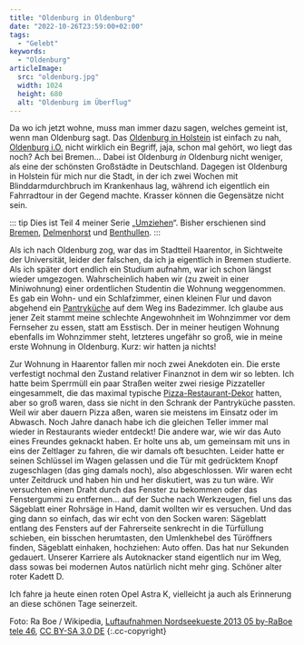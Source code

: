 ```yaml
---
title: "Oldenburg in Oldenburg"
date: "2022-10-26T23:59:00+02:00"
tags:
  - "Gelebt"
keywords:
  - "Oldenburg"
articleImage:
  src: "oldenburg.jpg"
  width: 1024
  height: 680
  alt: "Oldenburg im Überflug"
---
```


Da wo ich jetzt wohne, muss man immer dazu sagen, welches gemeint ist, wenn man Oldenburg sagt. Das [Oldenburg in Holstein](https://de.wikipedia.org/wiki/Oldenburg_in_Holstein) ist einfach zu nah, [Oldenburg i.O.](https://de.wikipedia.org/wiki/Oldenburg_(Oldb)) nicht wirklich ein Begriff, jaja, schon mal gehört, wo liegt das noch? Ach bei Bremen… Dabei ist Oldenburg _in_ Oldenburg nicht weniger, als eine der schönsten Großstädte in Deutschland. Dagegen ist Oldenburg in Holstein für mich nur die Stadt, in der ich zwei Wochen mit Blinddarmdurchbruch im Krankenhaus lag, während ich eigentlich ein Fahrradtour in der Gegend machte. Krasser können die Gegensätze nicht sein. 

::: tip
Dies ist Teil 4 meiner Serie „[Umziehen](https://couchblog.de/blog/2020/02/27/umziehen/)“. Bisher erschienen sind [Bremen](https://couchblog.de/blog/2020/02/27/bremen/), [Delmenhorst](https://couchblog.de/blog/2020/03/03/delmenhorst/) und [Benthullen](https://couchblog.de/blog/2020/10/21/der-maeusemord-von-benthullen/).
:::

Als ich nach Oldenburg zog, war das im Stadtteil Haarentor, in Sichtweite der Universität, leider der falschen, da ich ja eigentlich in Bremen studierte. Als ich später dort endlich ein Studium aufnahm, war ich schon längst wieder umgezogen. Wahrscheinlich haben wir (zu zweit in einer Miniwohnung) einer ordentlichen Studentin die Wohnung weggenommen.  Es gab ein Wohn- und ein Schlafzimmer, einen kleinen Flur und davon abgehend ein [Pantryküche](https://de.wikipedia.org/wiki/Pantryk%C3%BCche) auf dem Weg ins Badezimmer. Ich glaube aus jener Zeit stammt meine schlechte Angewohnheit im Wohnzimmer vor dem Fernseher zu essen, statt am Esstisch. Der in meiner heutigen Wohnung ebenfalls im Wohnzimmer steht, letzteres ungefähr so groß, wie in meine erste Wohnung in Oldenburg. Kurz: wir hatten ja nichts!

Zur Wohnung in Haarentor fallen mir noch zwei Anekdoten ein. Die erste verfestigt nochmal den Zustand relativer Finanznot in dem wir so lebten. Ich hatte beim Sperrmüll ein paar Straßen weiter zwei riesige Pizzateller eingesammelt, die das maximal typische [Pizza-Restaurant-Dekor](https://www.google.de/search?q=pizzateller&client=safari&hl=de-de&prmd=sinv&source=lnms&tbm=isch&sa=X&ved=2ahUKEwik59GS2_r6AhVFkFwKHd-ECL8Q_AUoAnoECAEQAg&biw=375&bih=630&dpr=3#imgrc=zcrC09JG4ss-lM) hatten, aber so groß waren, dass sie nicht in den Schrank der Pantryküche passten. Weil wir aber dauern Pizza aßen, waren sie meistens im Einsatz oder im Abwasch. Noch Jahre danach habe ich die gleichen Teller immer mal wieder in Restaurants wieder entdeckt! Die andere war, wie wir das Auto eines Freundes geknackt haben. Er holte uns ab, um gemeinsam mit uns in eins der Zeltlager zu fahren, die wir damals oft besuchten. Leider hatte er seinen Schlüssel im Wagen gelassen und die Tür mit gedrücktem Knopf zugeschlagen (das ging damals noch), also abgeschlossen. Wir waren echt unter Zeitdruck und haben hin und her diskutiert, was zu tun wäre. Wir versuchten einen Draht durch das Fenster zu bekommen oder das Fenstergummi zu entfernen… auf der Suche nach Werkzeugen, fiel uns das Sägeblatt einer Rohrsäge in Hand, damit wollten wir es versuchen. Und das ging dann so einfach, das wir echt von den Socken waren: Sägeblatt entlang des Fensters auf der Fahrerseite senkrecht in die Türfüllung schieben, ein bisschen herumtasten, den Umlenkhebel des Türöffners finden, Sägeblatt einhaken, hochziehen: Auto offen. Das hat nur Sekunden gedauert. Unserer Karriere als Autoknacker stand eigentlich nur im Weg, dass sowas bei modernen Autos natürlich nicht mehr ging. Schöner alter roter Kadett D. 

Ich fahre ja heute einen roten Opel Astra K, vielleicht ja auch als Erinnerung an diese schönen Tage seinerzeit.

Foto: Ra Boe / Wikipedia, [Luftaufnahmen Nordseekueste 2013 05 by-RaBoe tele 46](https://commons.wikimedia.org/wiki/File:Luftaufnahmen_Nordseekueste_2013_05_by-RaBoe_tele_46.jpg), [CC BY-SA 3.0 DE](https://creativecommons.org/licenses/by-sa/3.0/de/legalcode) {:.cc-copyright}
